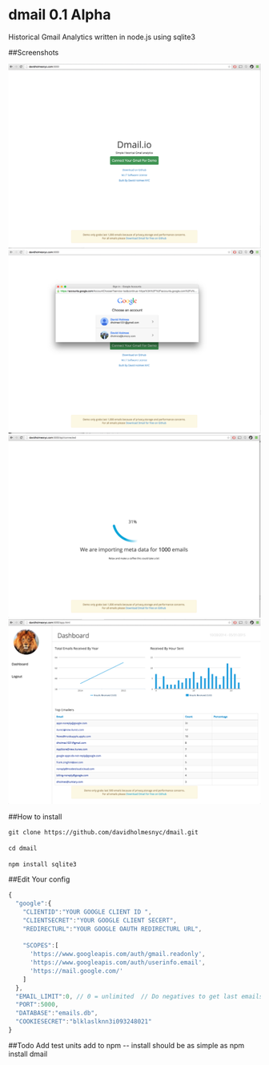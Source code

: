 # dmail 0.1 Alpha
Historical Gmail Analytics written in node.js using sqlite3 

##Screenshots 

<img src="screenshots/login.png">
<br/>
<img src="screenshots/gmailoauth.png">
<br/>
<img src="screenshots/onboard.png">
<br/>
<img src="screenshots/dashboard.png">
<br/>

##How to install 
```
git clone https://github.com/davidholmesnyc/dmail.git

cd dmail

npm install sqlite3
```

##Edit Your config 
```javascript
{
  "google":{
    "CLIENTID":"YOUR GOOGLE CLIENT ID ",
    "CLIENTSECRET":"YOUR GOOGLE CLIENT SECERT",
    "REDIRECTURL":"YOUR GOOGLE OAUTH REDIRECTURL URL",
    
    "SCOPES":[
      'https://www.googleapis.com/auth/gmail.readonly',
      'https://www.googleapis.com/auth/userinfo.email',
      'https://mail.google.com/'
    ]
  },
  "EMAIL_LIMIT":0, // 0 = unlimited  // Do negatives to get last emails for example -10 gets last 10 emails
  "PORT":5000,
  "DATABASE":"emails.db",
  "COOKIESECRET":"blklaslknn3i093248021"
}
```

##Todo 
Add test units
add to npm -- install should be as simple as npm install dmail 



